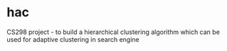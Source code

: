hac
===

CS298 project - to build a hierarchical clustering algorithm which can be used for adaptive clustering in search engine
